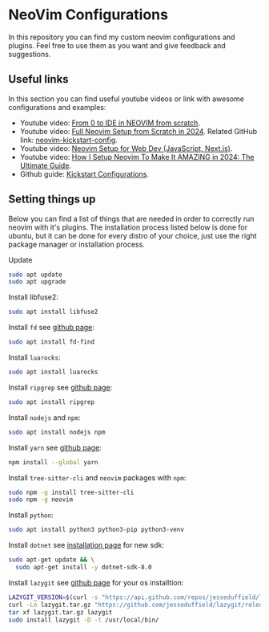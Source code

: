 # NeoVim Configurations

In this repository you can find my custom neovim configurations and plugins.
Feel free to use them as you want and give feedback and suggestions.

## Useful links

In this section you can find useful youtube videos or link with awesome configurations and examples:

- Youtube video: [From 0 to IDE in NEOVIM from scratch](https://www.youtube.com/watch?v=zHTeCSVAFNY&t=120s).
- Youtube video: [Full Neovim Setup from Scratch in 2024](https://www.youtube.com/watch?v=KYDG3AHgYEs). Related GitHub link: [neovim-kickstart-config](https://github.com/hendrikmi/neovim-kickstart-config/tree/main).
- Youtube video: [Neovim Setup for Web Dev (JavaScript, Next.js)](https://www.youtube.com/watch?v=G7-qUMKSH_Y).
- Youtube video: [How I Setup Neovim To Make It AMAZING in 2024: The Ultimate Guide](https://www.youtube.com/watch?v=6pAG3BHurdM).
- Github guide: [Kickstart Configurations](https://github.com/nvim-lua/kickstart.nvim/blob/master/init.lua).

## Setting things up

Below you can find a list of things that are needed in order to correctly run neovim with it's plugins.
The installation process listed below is done for ubuntu, but it can be done for every distro of your choice, just use the right package manager or installation process.

Update

```bash
sudo apt update
sudo apt upgrade
```

Install libfuse2:

```bash
sudo apt install libfuse2
```

Install `fd` see [github page](https://github.com/sharkdp/fd):

```bash
sudo apt install fd-find
```

Install `luarocks`:

```bash
sudo apt install luarocks
```

Install `ripgrep` see [github page](https://github.com/BurntSushi/ripgrep?tab=readme-ov-file#installation):

```bash
sudo apt install ripgrep
```

Install `nodejs` and `npm`:

```bash
sudo apt install nodejs npm
```

Install `yarn` see [github page](https://classic.yarnpkg.com/en/docs/install#windows-stable):

```bash
npm install --global yarn
```

Install `tree-sitter-cli` and `neovim` packages with `npm`:

```bash
sudo npm -g install tree-sitter-cli
sudo npm -g neovim
```

Install `python`:

```bash
sudo apt install python3 python3-pip python3-venv
```

Install `dotnet` see [installation page](https://learn.microsoft.com/en-us/dotnet/core/install/linux) for new sdk:

```bash
sudo apt-get update && \
  sudo apt-get install -y dotnet-sdk-8.0
```

Install `lazygit` see [github page](https://github.com/jesseduffield/lazygit?tab=readme-ov-file) for your os installtion:

```bash
LAZYGIT_VERSION=$(curl -s "https://api.github.com/repos/jesseduffield/lazygit/releases/latest" | \grep -Po '"tag_name": *"v\K[^"]*')
curl -Lo lazygit.tar.gz "https://github.com/jesseduffield/lazygit/releases/download/v${LAZYGIT_VERSION}/lazygit_${LAZYGIT_VERSION}_Linux_x86_64.tar.gz"
tar xf lazygit.tar.gz lazygit
sudo install lazygit -D -t /usr/local/bin/
```
